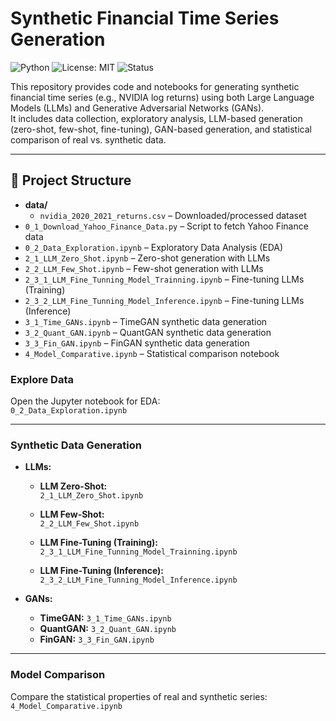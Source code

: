 # Synthetic Financial Time Series Generation


![Python](https://img.shields.io/badge/Python-3.8%2B-blue)
![License: MIT](https://img.shields.io/badge/License-MIT-yellow.svg)
![Status](https://img.shields.io/badge/status-active-brightgreen)

This repository provides code and notebooks for generating synthetic financial time series (e.g., NVIDIA log returns) using both Large Language Models (LLMs) and Generative Adversarial Networks (GANs).  
It includes data collection, exploratory analysis, LLM-based generation (zero-shot, few-shot, fine-tuning), GAN-based generation, and statistical comparison of real vs. synthetic data.


---

## 📁 Project Structure

- **data/**
  - `nvidia_2020_2021_returns.csv` – Downloaded/processed dataset
- `0_1_Download_Yahoo_Finance_Data.py` – Script to fetch Yahoo Finance data
- `0_2_Data_Exploration.ipynb` – Exploratory Data Analysis (EDA)
- `2_1_LLM_Zero_Shot.ipynb` – Zero-shot generation with LLMs
- `2_2_LLM_Few_Shot.ipynb` – Few-shot generation with LLMs
- `2_3_1_LLM_Fine_Tunning_Model_Trainning.ipynb` – Fine-tuning LLMs (Training)
- `2_3_2_LLM_Fine_Tunning_Model_Inference.ipynb` – Fine-tuning LLMs (Inference)
- `3_1_Time_GANs.ipynb` – TimeGAN synthetic data generation
- `3_2_Quant_GAN.ipynb` – QuantGAN synthetic data generation
- `3_3_Fin_GAN.ipynb` – FinGAN synthetic data generation
- `4_Model_Comparative.ipynb` – Statistical comparison notebook


### Explore Data
Open the Jupyter notebook for EDA:  
`0_2_Data_Exploration.ipynb`

---

### Synthetic Data Generation

- **LLMs:**

    - **LLM Zero-Shot:**  
  `2_1_LLM_Zero_Shot.ipynb`

    - **LLM Few-Shot:**  
  `2_2_LLM_Few_Shot.ipynb`

    - **LLM Fine-Tuning (Training):**  
  `2_3_1_LLM_Fine_Tunning_Model_Trainning.ipynb`

    - **LLM Fine-Tuning (Inference):**  
  `2_3_2_LLM_Fine_Tunning_Model_Inference.ipynb`

- **GANs:**
    - **TimeGAN:** `3_1_Time_GANs.ipynb`
    - **QuantGAN:** `3_2_Quant_GAN.ipynb`
    - **FinGAN:** `3_3_Fin_GAN.ipynb`

---

### Model Comparison
Compare the statistical properties of real and synthetic series:  
`4_Model_Comparative.ipynb`

